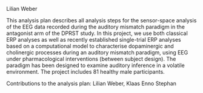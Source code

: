 Lilian Weber

This analysis plan describes all analysis steps for the sensor-space analysis of
the EEG data recorded during the auditory mismatch paradigm in the antagonist 
arm of the DPRST study. In this project, we use both classical ERP analyses as 
well as recently established single-trial ERP analyses based on a computational 
model to characterise dopaminergic and cholinergic processes during an auditory 
mismatch paradigm, using EEG under pharmacological interventions (between 
subject design). The paradigm has been designed to examine auditory inference in
a volatile environment. The project includes 81 healthy male participants.

Contributions to the analysis plan: Lilian Weber, Klaas Enno Stephan